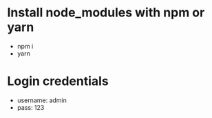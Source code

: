 # Install node_modules with npm or yarn
* npm i
* yarn

# Login credentials
* username: admin
* pass: 123